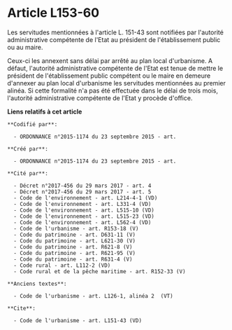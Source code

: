 # Article L153-60

Les servitudes mentionnées à l'article L. 151-43 sont notifiées par l'autorité administrative compétente de l'Etat au
président de l'établissement public ou au maire. 

Ceux-ci les annexent sans délai par arrêté au plan local d'urbanisme. A défaut, l'autorité administrative compétente de
l'Etat est tenue de mettre le président de l'établissement public compétent ou le maire en demeure d'annexer au plan local
d'urbanisme les servitudes mentionnées au premier alinéa. Si cette formalité n'a pas été effectuée dans le délai de trois
mois, l'autorité administrative compétente de l'Etat y procède d'office.

**Liens relatifs à cet article**

	**Codifié par**:

	  - ORDONNANCE n°2015-1174 du 23 septembre 2015 - art.

	**Créé par**:

	  - ORDONNANCE n°2015-1174 du 23 septembre 2015 - art.

	**Cité par**:

	  - Décret n°2017-456 du 29 mars 2017 - art. 4
	  - Décret n°2017-456 du 29 mars 2017 - art. 5
	  - Code de l'environnement - art. L214-4-1 (VD)
	  - Code de l'environnement - art. L331-4 (VD)
	  - Code de l'environnement - art. L515-10 (VD)
	  - Code de l'environnement - art. L515-23 (VD)
	  - Code de l'environnement - art. L562-4 (VD)
	  - Code de l'urbanisme - art. R153-18 (V)
	  - Code du patrimoine - art. D631-11 (V)
	  - Code du patrimoine - art. L621-30 (V)
	  - Code du patrimoine - art. R621-8 (V)
	  - Code du patrimoine - art. R621-95 (V)
	  - Code du patrimoine - art. R631-4 (V)
	  - Code rural - art. L112-2 (VD)
	  - Code rural et de la pêche maritime - art. R152-33 (V)

	**Anciens textes**:

	  - Code de l'urbanisme - art. L126-1, alinéa 2  (VT)

	**Cite**:

	  - Code de l'urbanisme - art. L151-43 (VD)
